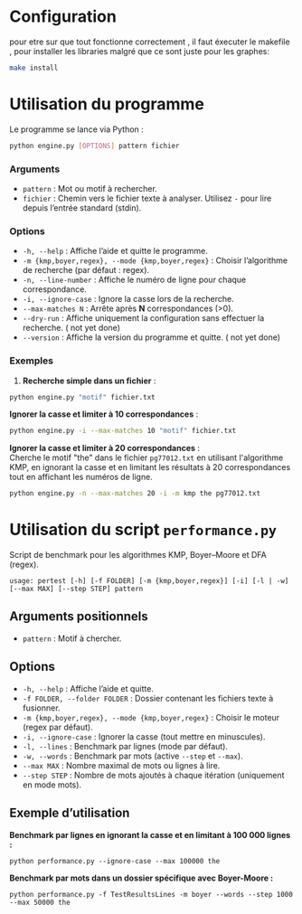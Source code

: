 # Configuration
pour etre sur que tout fonctionne correctement , il faut éxecuter le makefile , pour installer les libraries malgré que ce sont juste pour les graphes:
```bash
make install
```
# Utilisation du programme

Le programme se lance via Python :

```bash
python engine.py [OPTIONS] pattern fichier
```

### Arguments

- `pattern` : Mot ou motif à rechercher.  
- `fichier` : Chemin vers le fichier texte à analyser. Utilisez `-` pour lire depuis l’entrée standard (stdin).

### Options

- `-h, --help` : Affiche l’aide et quitte le programme.  
- `-m {kmp,boyer,regex}, --mode {kmp,boyer,regex}` : Choisir l’algorithme de recherche (par défaut : regex).  
- `-n, --line-number` : Affiche le numéro de ligne pour chaque correspondance.  
- `-i, --ignore-case` : Ignore la casse lors de la recherche.  
- `--max-matches N` : Arrête après **N** correspondances (>0).  
- `--dry-run` : Affiche uniquement la configuration sans effectuer la recherche.  ( not yet done)
- `--version` : Affiche la version du programme et quitte. ( not yet done)

### Exemples

1. **Recherche simple dans un fichier** :
```bash
python engine.py "motif" fichier.txt
```

**Ignorer la casse et limiter à 10 correspondances** :
```bash
python engine.py -i --max-matches 10 "motif" fichier.txt
```


**Ignorer la casse et limiter à 20 correspondances** :  
Cherche le motif "the" dans le fichier `pg77012.txt` en utilisant l'algorithme KMP, en ignorant la casse et en limitant les résultats à 20 correspondances tout en affichant les numéros de ligne.

```bash
python engine.py -n --max-matches 20 -i -m kmp the pg77012.txt
```


# Utilisation du script `performance.py`

Script de benchmark pour les algorithmes KMP, Boyer–Moore et DFA (regex).

```
usage: pertest [-h] [-f FOLDER] [-m {kmp,boyer,regex}] [-i] [-l | -w] [--max MAX] [--step STEP] pattern
```

## Arguments positionnels
- `pattern` : Motif à chercher.

## Options
- `-h, --help` : Affiche l’aide et quitte.
- `-f FOLDER, --folder FOLDER` : Dossier contenant les fichiers texte à fusionner.
- `-m {kmp,boyer,regex}, --mode {kmp,boyer,regex}` : Choisir le moteur (regex par défaut).
- `-i, --ignore-case` : Ignorer la casse (tout mettre en minuscules).
- `-l, --lines` : Benchmark par lignes (mode par défaut).
- `-w, --words` : Benchmark par mots (active `--step` et `--max`).
- `--max MAX` : Nombre maximal de mots ou lignes à lire.
- `--step STEP` : Nombre de mots ajoutés à chaque itération (uniquement en mode mots).

## Exemple d’utilisation

**Benchmark par lignes en ignorant la casse et en limitant à 100 000 lignes :**

```
python performance.py --ignore-case --max 100000 the
```

**Benchmark par mots dans un dossier spécifique avec Boyer-Moore :**

```
python performance.py -f TestResultsLines -m boyer --words --step 1000 --max 50000 the
```